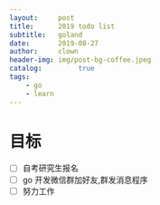 ```yaml
---
layout:     post
title:      2019 todo list
subtitle:   goland
date:       2019-08-27
author:     clown
header-img: img/post-bg-coffee.jpeg
catalog:         true
tags:
    - go
    - learn
---
```


# 目标

- [ ] 自考研究生报名
- [ ] go 开发微信群加好友,群发消息程序
- [ ] 努力工作
